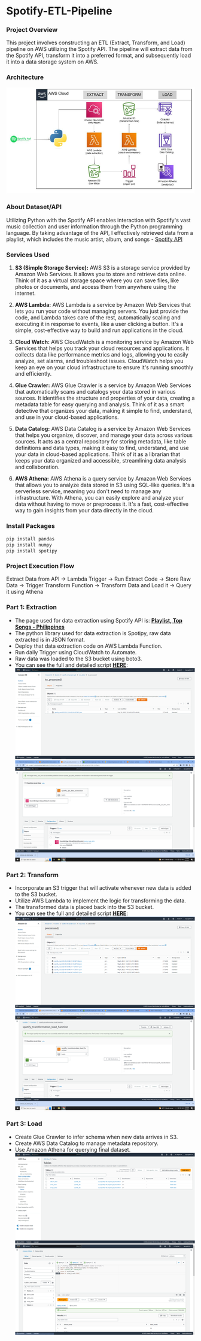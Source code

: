 # Spotify-ETL-Pipeline

### Project Overview
This project involves constructing an ETL (Extract, Transform, and Load) pipeline on AWS utilizing the Spotify API. The pipeline will extract data from the Spotify API, transform it into a preferred format, and subsequently load it into a data storage system on AWS.

### Architecture
![Architecture Diagram](images/etl_pipeline_archi.jpeg)

### About Dataset/API
Utilizing Python with the Spotify API enables interaction with Spotify's vast music collection and user information through the Python programming language. By taking advantage of the API, I effectively retrieved data from a playlist, which includes the music artist, album, and songs - [Spotify API](https://developer.spotify.com/documentation/web-api)

### Services Used
1. **S3 (Simple Storage Service):** AWS S3 is a storage service provided by Amazon Web Services. It allows you to store and retrieve data online. Think of it as a virtual storage space where you can save files, like photos or documents, and access them from anywhere using the internet.

2. **AWS Lambda:** AWS Lambda is a service by Amazon Web Services that lets you run your code without managing servers. You just provide the code, and Lambda takes care of the rest, automatically scaling and executing it in response to events, like a user clicking a button. It's a simple, cost-effective way to build and run applications in the cloud.

3. **Cloud Watch:** AWS CloudWatch is a monitoring service by Amazon Web Services that helps you track your cloud resources and applications. It collects data like performance metrics and logs, allowing you to easily analyze, set alarms, and troubleshoot issues. CloudWatch helps you keep an eye on your cloud infrastructure to ensure it's running smoothly and efficiently.

4. **Glue Crawler:** AWS Glue Crawler is a service by Amazon Web Services that automatically scans and catalogs your data stored in various sources. It identifies the structure and properties of your data, creating a metadata table for easy querying and analysis. Think of it as a smart detective that organizes your data, making it simple to find, understand, and use in your cloud-based applications.

5. **Data Catalog:** AWS Data Catalog is a service by Amazon Web Services that helps you organize, discover, and manage your data across various sources. It acts as a central repository for storing metadata, like table definitions and data types, making it easy to find, understand, and use your data in cloud-based applications. Think of it as a librarian that keeps your data organized and accessible, streamlining data analysis and collaboration.

6. **AWS Athena:** AWS Athena is a query service by Amazon Web Services that allows you to analyze data stored in S3 using SQL-like queries. It's a serverless service, meaning you don't need to manage any infrastructure. With Athena, you can easily explore and analyze your data without having to move or preprocess it. It's a fast, cost-effective way to gain insights from your data directly in the cloud.

### Install Packages
```
pip install pandas
pip install numpy
pip install spotipy
```

### Project Execution Flow
Extract Data from API -> Lambda Trigger -> Run Extract Code -> Store Raw Data -> Trigger Transform Function -> Transform Data and Load it -> Query it using Athena

### Part 1: Extraction
* The page used for data extraction using Spotify API is: **[Playlist, Top Songs - Philippines](https://open.spotify.com/playlist/37i9dQZEVXbNBz9cRCSFkY)**
* The python library used for data extraction is Spotipy, raw data extracted is in JSON format.
* Deploy that data extraction code on AWS Lambda Function.
* Run daily Trigger using CloudWatch to Automate.
* Raw data was loaded to the S3 bucket using boto3.
* You can see the full and detailed script **[HERE](https://github.com/gabrieljerdhy/spotify-etl-pipeline/blob/main/code/extract.py)**:
![Raw_Data](images/raw_data.PNG)
![Extraction](images/Screenshot%20(428).png)

### Part 2: Transform
* Incorporate an S3 trigger that will activate whenever new data is added to the S3 bucket.
* Utilize AWS Lambda to implement the logic for transforming the data.
* The transformed data is placed back into the S3 bucket.
* You can see the full and detailed script **[HERE](https://github.com/gabrieljerdhy/spotify-etl-pipeline/blob/main/code/load_and_transform.py)**:
![Processed_data](images/processed_data.PNG)
![Transform](images/Screenshot%20(426).png)

### Part 3: Load
* Create Glue Crawler to infer schema when new data arrives in S3.
* Create AWS Data Catalog to manage metadata repository.
* Use Amazon Athena for querying final dataset.
![Tables](images/tables.PNG)
![Query](images/query_.PNG)

